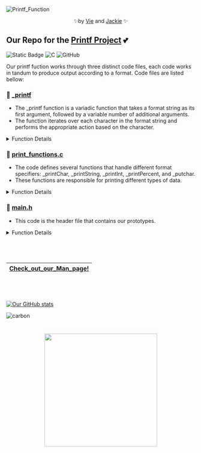 ![Printf_Function](https://github.com/ThatsVie/holbertonschool-printf/assets/144152489/75129953-9781-4c82-adf5-b4806eaae021)

<p align="center">
✨by <a href="https://github.com/ThatsVie/">Vie</a> and  <a href="https://github.com/Srixx24/">Jackie</a> ✨
</p>




## Our Repo for the [Printf Project](https://github.com/ThatsVie/holbertonschool-printf) 💕

![Static Badge](https://img.shields.io/badge/Cool%20Cats-Cool%20Code-purple?style=string&logoColor=purple) ![C](https://img.shields.io/badge/c-%2300599C.svg?style=for-the-badge&logo=c&logoColor=white) ![GitHub](https://img.shields.io/badge/github-%23121011.svg?style=for-the-badge&logo=github&logoColor=white) 

Our printf fuction works through three distinct code files, each code works in tandum to produce output according to a format. Code files are listed bellow:

### 🌟 [_printf](https://github.com/ThatsVie/holbertonschool-printf/blob/main/_printf.c)
- The _printf function is a variadic function that takes a format string as its first argument, followed by a variable number of additional arguments.
- The function iterates over each character in the format string and performs the appropriate action based on the character.
<details>
<summary>Function Details</summary>
<ul><li>
Defines an array specifiers that holds the format specifiers and their corresponding print functions</li>
<li>Initializes a variable arguments list args.</li>
<li>Initializes a counter variable count to keep track of the number of characters printed.</li>
<li>Checks if the format string is empty. If it is, the function returns -1.</li>
<li>Starts processing variable arguments using va_start.</li>
<li>Iterates over each character in the format string.</li>
<li>If the character is not a % symbol (format specifier), it is printed using the putchar function and the count is incremented.</li>
<li>If the character is a % symbol, it checks if the next character matches any of the format specifiers in the specifiers array.</li>
<li>If a match is found, it moves the format pointer to the next character and calls the corresponding print function, passing the variable arguments.</li>
<li>If a match is not found and there are no more characters, it returns -1.</li>
<li>If a match is not found but there are more characters, it prints the % character and increments the count.</li>
<li>After processing all characters in the format string, it ends processing variable arguments using va_end.</li>
<li>Finally, it returns the total number of characters printed.</li>
</details>

### 🌟 [print_functions.c](https://github.com/ThatsVie/holbertonschool-printf/blob/Jackie/print_functions.c)
- The code defines several functions that handle different format specifiers: _printChar, _printString, _printInt, _printPercent, and _putchar.
- These functions are responsible for printing different types of data.
<details>
<summary>Function Details</summary>
<ul><li>The _printChar function takes a va_list argument named args, which is a variable argument list. It retrieves the next argument of type int from the args list using va_arg. The function then writes the character to the standard output using write and returns the number of characters written.</li>
<li>The _printString function also takes a va_list argument named args. It retrieves the next argument of type char* from the args list using va_arg. If the retrieved string is NULL, it assigns a default value of "(null)" to the s variable. The function then writes the string to the standard output using write and returns the number of characters written.</li>
<li>The _printInt function takes a va_list argument named args. It first determines the size of int and long int to handle different argument types. It retrieves the next argument of the appropriate type from the args list using va_arg. If the number is negative, it sets the isneg flag and converts the number to its positive counterpart. The function then converts the number to a string representation by extracting each digit and storing it in the buffer array. The digits are converted to characters by adding the ASCII value of '0'. The function also calculates the length of the number. If the number is negative, it adds a '-' sign to the buffer. It then reverses the order of the characters in the buffer to correctly represent the number. Finally, it writes the number as a string to the standard output using write and returns the number of characters written.</li>
<li>The _printPercent function takes a va_list argument named args, but it doesn't use it. It writes a '%' character to the standard output using write and returns the number of characters written.</li>
<li>The _putchar function takes a character argument c and writes it to the standard output using write. It returns the number of characters written.</li>
</details>

### 🌟 [main.h](https://github.com/ThatsVie/holbertonschool-printf/blob/main/main.h)
- This code is the header file that contains our prototypes.
<details>
<summary>Function Details</summary>
<ul><li>The code defines a structure called PrintFunction. This structure is used to store a format specifier and its associated printing function, specifier (A string that represents a format specifier) and function (A function pointer that points to the corresponding printing function for the format specifier)</li>
<li>The code declares function prototypes for various functions used in the implementation of the _printf function and the printing of different types of data</li>
</details>

#
<br>

|[Check_out_our_Man_page!](https://github.com/ThatsVie/holbertonschool-printf/blob/main/man_3_printf)|
|---|

<br>

#
[![Our GitHub stats](https://github-readme-stats.vercel.app/api?username=ThatsVie&theme=tokyonight)](https://github.com/ThatsVie/holbertonschool-printf)

![carbon](https://github.com/ThatsVie/holbertonschool-printf/assets/144152489/2e7c9329-5f82-4a38-851f-72c334918f22)

#

<p align="center">
  <img width="300" src="https://encrypted-tbn0.gstatic.com/images?q=tbn:ANd9GcSDtguQl4ahyEPvsWB4rTkN-1b9yEKpGM4K-7gJLvhaTQ&s">
</p>
